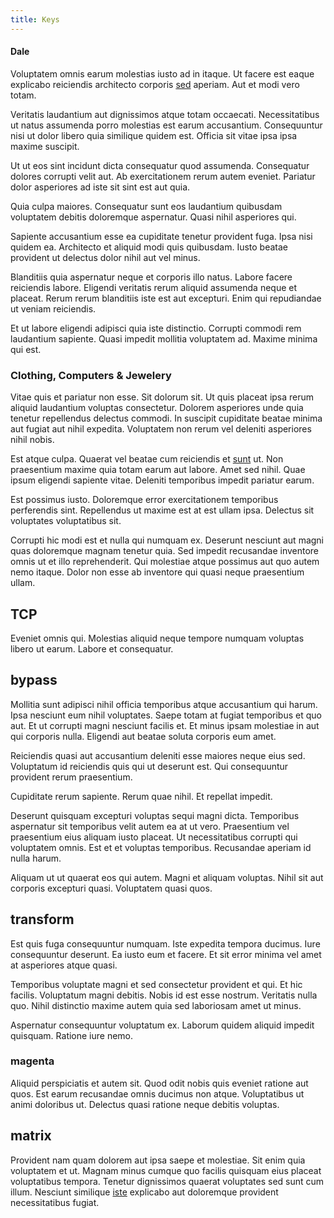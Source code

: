 ```yaml
---
title: Keys
---
```


#### Dale

Voluptatem omnis earum molestias iusto ad in itaque. Ut facere est eaque explicabo reiciendis architecto corporis [sed](/earum/quo/dolorem/netherlands_antillian_guilder_incredible_concrete_computer.md) aperiam. Aut et modi vero totam.

Veritatis laudantium aut dignissimos atque totam occaecati. Necessitatibus ut natus assumenda porro molestias est earum accusantium. Consequuntur nisi ut dolor libero quia similique quidem est. Officia sit vitae ipsa ipsa maxime suscipit.

Ut ut eos sint incidunt dicta consequatur quod assumenda. Consequatur dolores corrupti velit aut. Ab exercitationem rerum autem eveniet. Pariatur dolor asperiores ad iste sit sint est aut quia.

Quia culpa maiores. Consequatur sunt eos laudantium quibusdam voluptatem debitis doloremque aspernatur. Quasi nihil asperiores qui.

Sapiente accusantium esse ea cupiditate tenetur provident fuga. Ipsa nisi quidem ea. Architecto et aliquid modi quis quibusdam. Iusto beatae provident ut delectus dolor nihil aut vel minus.

Blanditiis quia aspernatur neque et corporis illo natus. Labore facere reiciendis labore. Eligendi veritatis rerum aliquid assumenda neque et placeat. Rerum rerum blanditiis iste est aut excepturi. Enim qui repudiandae ut veniam reiciendis.

Et ut labore eligendi adipisci quia iste distinctio. Corrupti commodi rem laudantium sapiente. Quasi impedit mollitia voluptatem ad. Maxime minima qui est.

### Clothing, Computers & Jewelery

Vitae quis et pariatur non esse. Sit dolorum sit. Ut quis placeat ipsa rerum aliquid laudantium voluptas consectetur. Dolorem asperiores unde quia tenetur repellendus delectus commodi. In suscipit cupiditate beatae minima aut fugiat aut nihil expedita. Voluptatem non rerum vel deleniti asperiores nihil nobis.

Est atque culpa. Quaerat vel beatae cum reiciendis et [sunt](/in/transmit_licensed.md) ut. Non praesentium maxime quia totam earum aut labore. Amet sed nihil. Quae ipsum eligendi sapiente vitae. Deleniti temporibus impedit pariatur earum.

Est possimus iusto. Doloremque error exercitationem temporibus perferendis sint. Repellendus ut maxime est at est ullam ipsa. Delectus sit voluptates voluptatibus sit.

Corrupti hic modi est et nulla qui numquam ex. Deserunt nesciunt aut magni quas doloremque magnam tenetur quia. Sed impedit recusandae inventore omnis ut et illo reprehenderit. Qui molestiae atque possimus aut quo autem nemo itaque. Dolor non esse ab inventore qui quasi neque praesentium ullam.

## TCP

Eveniet omnis qui. Molestias aliquid neque tempore numquam voluptas libero ut earum. Labore et consequatur.

## bypass

Mollitia sunt adipisci nihil officia temporibus atque accusantium qui harum. Ipsa nesciunt eum nihil voluptates. Saepe totam at fugiat temporibus et quo aut. Et ut corrupti magni nesciunt facilis et. Et minus ipsam molestiae in aut qui corporis nulla. Eligendi aut beatae soluta corporis eum amet.

Reiciendis quasi aut accusantium deleniti esse maiores neque eius sed. Voluptatum id reiciendis quis qui ut deserunt est. Qui consequuntur provident rerum praesentium.

Cupiditate rerum sapiente. Rerum quae nihil. Et repellat impedit.

Deserunt quisquam excepturi voluptas sequi magni dicta. Temporibus aspernatur sit temporibus velit autem ea at ut vero. Praesentium vel praesentium eius aliquam iusto placeat. Ut necessitatibus corrupti qui voluptatem omnis. Est et et voluptas temporibus. Recusandae aperiam id nulla harum.

Aliquam ut ut quaerat eos qui autem. Magni et aliquam voluptas. Nihil sit aut corporis excepturi quasi. Voluptatem quasi quos.

## transform

Est quis fuga consequuntur numquam. Iste expedita tempora ducimus. Iure consequuntur deserunt. Ea iusto eum et facere. Et sit error minima vel amet at asperiores atque quasi.

Temporibus voluptate magni et sed consectetur provident et qui. Et hic facilis. Voluptatum magni debitis. Nobis id est esse nostrum. Veritatis nulla quo. Nihil distinctio maxime autem quia sed laboriosam amet ut minus.

Aspernatur consequuntur voluptatum ex. Laborum quidem aliquid impedit quisquam. Ratione iure nemo.

### magenta

Aliquid perspiciatis et autem sit. Quod odit nobis quis eveniet ratione aut quos. Est earum recusandae omnis ducimus non atque. Voluptatibus ut animi doloribus ut. Delectus quasi ratione neque debitis voluptas.

## matrix

Provident nam quam dolorem aut ipsa saepe et molestiae. Sit enim quia voluptatem et ut. Magnam minus cumque quo facilis quisquam eius placeat voluptatibus tempora. Tenetur dignissimos quaerat voluptates sed sunt cum illum. Nesciunt similique [iste](/voluptate/payment_up_sized.md) explicabo aut doloremque provident necessitatibus fugiat.

